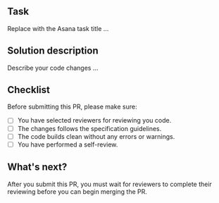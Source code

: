## Task

Replace with the Asana task title ...

## Solution description

Describe your code changes ...

## Checklist

Before submitting this PR, please make sure:

- [ ] You have selected reviewers for reviewing you code.
- [ ] The changes follows the specification guidelines.
- [ ] The code builds clean without any errors or warnings.
- [ ] You have performed a self-review.

## What's next?

After you submit this PR, you must wait for reviewers to complete their reviewing before you can begin merging the PR.
